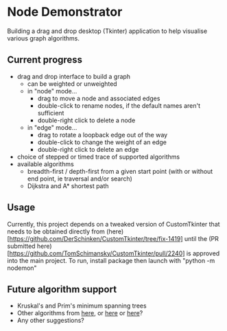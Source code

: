 # Node Demonstrator

Building a drag and drop desktop (Tkinter) application to help visualise various graph algorithms.

## Current progress

- drag and drop interface to build a graph
  - can be weighted or unweighted
  - in "node" mode...
    - drag to move a node and associated edges
    - double-click to rename nodes, if the default names aren't sufficient
    - double-right click to delete a node
  - in "edge" mode...
    - drag to rotate a loopback edge out of the way
    - double-click to change the weight of an edge
    - double-right click to delete an edge
- choice of stepped or timed trace of supported algorithms
- available algorithms
  - breadth-first / depth-first from a given start point (with or without end point, ie traversal and/or search)
  - Dijkstra and A* shortest path

## Usage

Currently, this project depends on a tweaked version of CustomTkinter that needs to be obtained directly from (here)[https://github.com/DerSchinken/CustomTkinter/tree/fix-1419] until the (PR submitted here)[https://github.com/TomSchimansky/CustomTkinter/pull/2240] is approved into the main project.
To run, install package then launch with "python -m nodemon"

## Future algorithm support

  - Kruskal's and Prim's minimum spanning trees
  - Other algorithms from [here](https://memgraph.com/blog/graph-algorithms-applications), or [here](https://memgraph.com/blog/graph-algorithms-list) or [here](https://towardsdatascience.com/10-graph-algorithms-visually-explained-e57faa1336f3)?
  - Any other suggestions?
